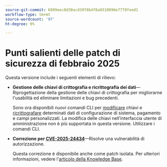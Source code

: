 ```yaml
---
source-git-commit: 6899eec0d30acd39f8b4f8a0310096e7770feed1
workflow-type: tm+mt
source-wordcount: '97'
ht-degree: 0%

---
```

# Punti salienti delle patch di sicurezza di febbraio 2025

Questa versione include i seguenti elementi di rilievo:

* **Gestione delle chiavi di crittografia e ricrittografia dei dati**—Riprogettazione della gestione delle chiavi di crittografia per migliorarne l&#39;usabilità ed eliminare limitazioni e bug precedenti.<!-- AC-12679 -->

  Sono ora disponibili nuovi comandi CLI per [modificare](https://experienceleague.adobe.com/it/docs/commerce-admin/systems/security/encryption-key) chiavi e [ricrittografare](https://developer.adobe.com/commerce/php/development/security/data-encryption/) determinati dati di configurazione di sistema, pagamento e campi personalizzati. La modifica delle chiavi nell’interfaccia utente di amministrazione non è più supportata in questa versione. Utilizzare i comandi CLI.

* **Correzione per [CVE-2025-24434](https://nvd.nist.gov/vuln/detail/CVE-2025-24434)**—Risolve una vulnerabilità di autorizzazione.

  Questa correzione è disponibile anche come patch isolata. Per ulteriori informazioni, vedere l&#39;[articolo della Knowledge Base](https://experienceleague.adobe.com/it/docs/commerce-knowledge-base/kb/troubleshooting/known-issues-patches-attached/security-update-available-for-adobe-commerce-apsb25-08).<!-- AC-12755 -->
